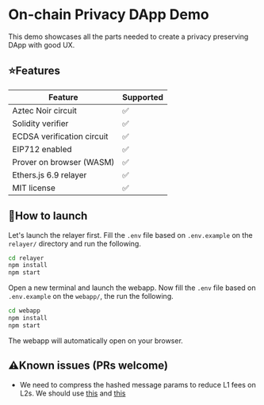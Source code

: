 # On-chain Privacy DApp Demo

This demo showcases all the parts needed to create a privacy preserving DApp with good UX.

## ⭐Features

| Feature | Supported |
|----------|------------ |
| Aztec Noir circuit | ✅ |
| Solidity verifier | ✅ |
| ECDSA verification circuit | ✅ |
| EIP712 enabled | ✅ |
| Prover on browser (WASM) | ✅ |
| Ethers.js 6.9 relayer | ✅ |
| MIT license | ✅ |

## 🚀How to launch

Let's launch the relayer first. Fill the `.env` file based on `.env.example` on the `relayer/` directory and run the following.

```bash
cd relayer
npm install
npm start
```

Open a new terminal and launch the webapp. Now fill the `.env` file based on `.env.example` on the `webapp/`, the run the following.

```bash
cd webapp
npm install
npm start
```

The webapp will automatically open on your browser.

## ⚠️Known issues (PRs welcome)

* We need to compress the hashed message params to reduce L1 fees on L2s. We should use [this](https://github.com/Bank-of-JubJub/base/blob/2a0247a441463a6619cc8d5f13d81717d166b770/hardhat/contracts/UsingAccountControllers.sol#L158) and [this](https://github.com/Bank-of-JubJub/base/blob/master/circuits/change_eth_signer/src/main.nr)